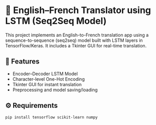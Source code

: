 # 🧠 English–French Translator using LSTM (Seq2Seq Model)

This project implements an English-to-French translation app using a sequence-to-sequence (seq2seq) model built with LSTM layers in TensorFlow/Keras. It includes a Tkinter GUI for real-time translation.

## 🚀 Features
- Encoder–Decoder LSTM Model
- Character-level One-Hot Encoding
- Tkinter GUI for instant translation
- Preprocessing and model saving/loading

## ⚙️ Requirements
```bash
pip install tensorflow scikit-learn numpy
